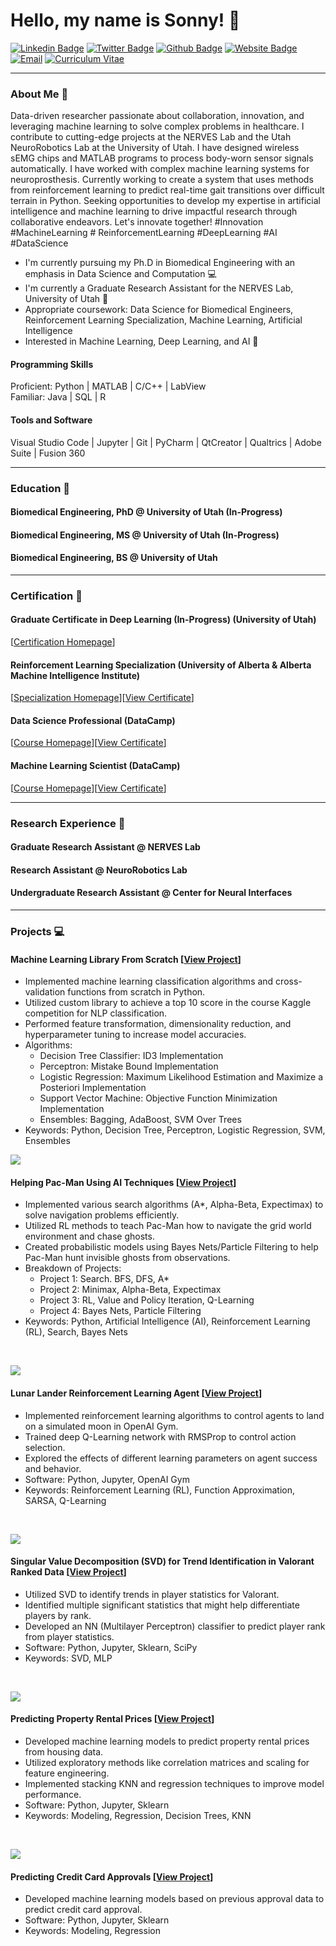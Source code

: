 <link rel="stylesheet" type="text/css" href="style.css">
<h1 align = "left"> Hello, my name is Sonny! 🐣 </h1>

[![Linkedin Badge](https://img.shields.io/badge/-Sonny_Jones-blue?style=for-the-badge&logo=Linkedin&logoColor=white)](https://www.linkedin.com/in/sonnyjoness/)
[![Twitter Badge](https://img.shields.io/badge/-Sonny_Jones-1DA1F2?style=for-the-badge&logo=twitter&logoColor=white)](https://twitter.com/sonny_joness)
[![Github Badge](https://img.shields.io/badge/-Sonny_Jones-3A3B3C?style=for-the-badge&logo=github&logoColor=white)](https://github.com/sonnyjones123)
[![Website Badge](https://img.shields.io/badge/-NERVES_Lab-8A2BE2?style=for-the-badge&logo=squarespace&logoColor=white)](https://nerves.bme.utah.edu/)
[![Email](https://img.shields.io/badge/-Email-0072C6?style=for-the-badge&logo=mailgun&logoColor=white)](mailto:sonny.jones@utah.edu)
[![Curriculum Vitae](https://img.shields.io/badge/-Curriculum_Vitae-ECEBE9?style=for-the-badge&logo=read.cv&logoColor=black)](https://sonnyjones123.github.io/Curriculum-Vitae/CV_JonesSonny.pdf)

---

### About Me 📰

Data-driven researcher passionate about collaboration, innovation, and leveraging machine learning to solve complex problems in healthcare. I contribute to cutting-edge projects at the NERVES Lab and the Utah NeuroRobotics Lab at the University of Utah. I have designed wireless sEMG chips and MATLAB programs to process body-worn sensor signals automatically. I have worked with complex machine learning systems for neuroprosthesis. Currently working to create a system that uses methods from reinforcement learning to predict real-time gait transitions over difficult terrain in Python. Seeking opportunities to develop my expertise in artificial intelligence and machine learning to drive impactful research through collaborative endeavors. Let's innovate together! #Innovation #MachineLearning # ReinforcementLearning #DeepLearning #AI #DataScience

- I'm currently pursuing my Ph.D in Biomedical Engineering with an emphasis in Data Science and Computation 💻
- I'm currently a Graduate Research Assistant for the NERVES Lab, University of Utah 🧠
- Appropriate coursework: Data Science for Biomedical Engineers, Reinforcement Learning Specialization, Machine Learning, Artificial Intelligence
- Interested in Machine Learning, Deep Learning, and AI 🦾 <br>

#### Programming Skills  
Proficient: Python | MATLAB | C/C++ | LabView  
Familiar: Java | SQL | R

#### Tools and Software  
Visual Studio Code | Jupyter | Git | PyCharm | QtCreator | Qualtrics | Adobe Suite | Fusion 360

---

### Education 📖
#### Biomedical Engineering, PhD @ University of Utah (In-Progress)  
#### Biomedical Engineering, MS @ University of Utah (In-Progress)   
#### Biomedical Engineering, BS @ University of Utah  

---

### Certification 📃
#### Graduate Certificate in Deep Learning (In-Progress) (University of Utah)  
[[Certification Homepage](https://www.cs.utah.edu/graduate/academic-programs/certificate-programs/graduate-certificate-in-deep-learning/)]  
#### Reinforcement Learning Specialization (University of Alberta & Alberta Machine Intelligence Institute)  
[[Specialization Homepage](https://www.coursera.org/specializations/reinforcement-learning)][[View Certificate](https://www.coursera.org/verify/specialization/CWUW9VCJAC87)]  
#### Data Science Professional (DataCamp)  
[[Course Homepage](https://www.datacamp.com/tracks/data-scientist-professional-with-python)][[View Certificate](https://www.datacamp.com/certificate/DS0020609141286)]  
#### Machine Learning Scientist (DataCamp)  
[[Course Homepage](https://www.datacamp.com/tracks/machine-learning-scientist-with-python)][[View Certificate](https://www.datacamp.com/completed/statement-of-accomplishment/track/8b3cc836625f4ce083af49e5f01d0038ee2aeee7)]  

---
  
### Research Experience 🥼
#### Graduate Research Assistant @ NERVES Lab  
#### Research Assistant @ NeuroRobotics Lab  
#### Undergraduate Research Assistant @ Center for Neural Interfaces  

---
  
### Projects 💻
#### Machine Learning Library From Scratch [[View Project](https://github.com/sonnyjones123/MachineLearningLibrary)]
<ul>
  <li>Implemented machine learning classification algorithms and cross-validation functions from scratch in Python. </li>
  <li>Utilized custom library to achieve a top 10 score in the course Kaggle competition for NLP classification. </li>
  <li>Performed feature transformation, dimensionality reduction, and hyperparameter tuning to increase model accuracies. </li>
  <li>Algorithms:
    <ul>
      <li>Decision Tree Classifier: ID3 Implementation </li>
      <li>Perceptron: Mistake Bound Implementation </li>
      <li>Logistic Regression: Maximum Likelihood Estimation and Maximize a Posteriori Implementation </li>
      <li>Support Vector Machine: Objective Function Minimization Implementation </li>
      <li>Ensembles: Bagging, AdaBoost, SVM Over Trees </li>
    </ul>
  </li>
  <li>Keywords: Python, Decision Tree, Perceptron, Logistic Regression, SVM, Ensembles </li>
</ul>

![](docs/assets/SVM.png)

#### Helping Pac-Man Using AI Techniques [[View Project](https://github.com/sonnyjones123/PacmanAI)]
<ul>
  <li>Implemented various search algorithms (A*, Alpha-Beta, Expectimax) to solve navigation problems efficiently. </li>
  <li>Utilized RL methods to teach Pac-Man how to navigate the grid world environment and chase ghosts. </li>
  <li>Created probabilistic models using Bayes Nets/Particle Filtering to help Pac-Man hunt invisible ghosts from observations. </li>
  <li>Breakdown of Projects: 
    <ul>
      <li>Project 1: Search. BFS, DFS, A* </li>
      <li>Project 2: Minimax, Alpha-Beta, Expectimax </li>
      <li>Project 3: RL, Value and Policy Iteration, Q-Learning </li>
      <li>Project 4: Bayes Nets, Particle Filtering </li>
    </ul>
  </li>
  <li>Keywords: Python, Artificial Intelligence (AI), Reinforcement Learning (RL), Search, Bayes Nets </li>
</ul><br>

![](docs/assets/P4.png)
  
#### Lunar Lander Reinforcement Learning Agent [[View Project](https://www.coursera.org/learn/complete-reinforcement-learning-system)]
<ul>
  <li>Implemented reinforcement learning algorithms to control agents to land on a simulated moon in OpenAI Gym. </li>
  <li>Trained deep Q-Learning network with RMSProp to control action selection. </li>
  <li>Explored the effects of different learning parameters on agent success and behavior. </li>
  <li>Software: Python, Jupyter, OpenAI Gym </li>
  <li>Keywords: Reinforcement Learning (RL), Function Approximation, SARSA, Q-Learning </li>
</ul><br>

![](docs/assets/lunar_lander.gif)

#### Singular Value Decomposition (SVD) for Trend Identification in Valorant Ranked Data [[View Project](https://github.com/sonnyjones123/ValorantDataSVD)]
<ul>
  <li>Utilized SVD to identify trends in player statistics for Valorant. </li>
  <li>Identified multiple significant statistics that might help differentiate players by rank. </li>
  <li>Developed an NN (Multilayer Perceptron) classifier to predict player rank from player statistics.</li>
  <li>Software: Python, Jupyter, Sklearn, SciPy </li>
  <li>Keywords: SVD, MLP </li>
</ul><br>

![](docs/assets/assists.png)

#### Predicting Property Rental Prices [[View Project](https://github.com/sonnyjones123/HouseRentalPricing)]
<ul>
  <li>Developed machine learning models to predict property rental prices from housing data. </li>
  <li>Utilized exploratory methods like correlation matrices and scaling for feature engineering. </li>
  <li>Implemented stacking KNN and regression techniques to improve model performance. </li>
  <li>Software: Python, Jupyter, Sklearn </li>
  <li>Keywords: Modeling, Regression, Decision Trees, KNN </li>
</ul><br>

![](docs/assets/KNNLocation.png)

#### Predicting Credit Card Approvals [[View Project](https://app.datacamp.com/workspace/w/09444c1a-dc78-4525-a510-0a9b048331e3)] 
<ul> 
  <li>Developed machine learning models based on previous approval data to predict credit card approval. </li> 
  <li>Software: Python, Jupyter, Sklearn </li> 
  <li>Keywords: Modeling, Regression </li> 
</ul>

